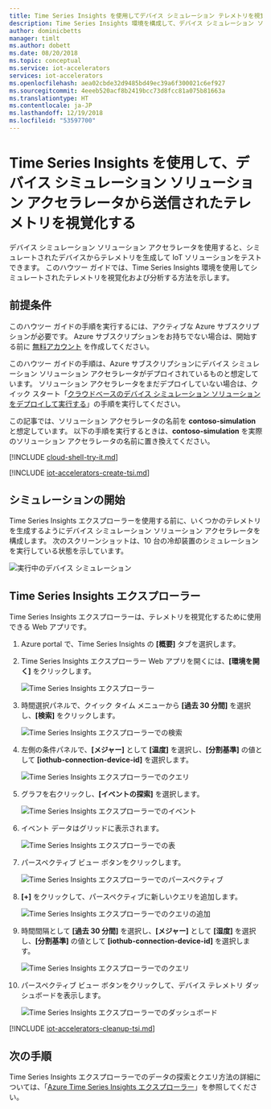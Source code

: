```yaml
---
title: Time Series Insights を使用してデバイス シミュレーション テレメトリを視覚化する - Azure | Microsoft Docs
description: Time Series Insights 環境を構成して、デバイス シミュレーション ソリューション アクセラレータによって生成されたテレメトリを調査および分析する方法について説明します。
author: dominicbetts
manager: timlt
ms.author: dobett
ms.date: 08/20/2018
ms.topic: conceptual
ms.service: iot-accelerators
services: iot-accelerators
ms.openlocfilehash: aea02cbde32d9485bd49ec39a6f300021c6ef927
ms.sourcegitcommit: 4eeeb520acf8b2419bcc73d8fcc81a075b81663a
ms.translationtype: HT
ms.contentlocale: ja-JP
ms.lasthandoff: 12/19/2018
ms.locfileid: "53597700"
---
```

# <a name="use-time-series-insights-to-visualize-telemetry-sent-from-the-device-simulation-solution-accelerator"></a>Time Series Insights を使用して、デバイス シミュレーション ソリューション アクセラレータから送信されたテレメトリを視覚化する

デバイス シミュレーション ソリューション アクセラレータを使用すると、シミュレートされたデバイスからテレメトリを生成して IoT ソリューションをテストできます。 このハウツー ガイドでは、Time Series Insights 環境を使用してシミュレートされたテレメトリを視覚化および分析する方法を示します。

## <a name="prerequisites"></a>前提条件

このハウツー ガイドの手順を実行するには、アクティブな Azure サブスクリプションが必要です。 Azure サブスクリプションをお持ちでない場合は、開始する前に [無料アカウント](https://azure.microsoft.com/free/?WT.mc_id=A261C142F) を作成してください。

このハウツー ガイドの手順は、Azure サブスクリプションにデバイス シミュレーション ソリューション アクセラレータがデプロイされているものと想定しています。 ソリューション アクセラレータをまだデプロイしていない場合は、クイック スタート「[クラウドベースのデバイス シミュレーション ソリューションをデプロイして実行する](quickstart-device-simulation-deploy.md)」の手順を実行してください。

この記事では、ソリューション アクセラレータの名前を **contoso-simulation** と想定しています。 以下の手順を実行するときは、**contoso-simulation** を実際のソリューション アクセラレータの名前に置き換えてください。

[!INCLUDE [cloud-shell-try-it.md](../../includes/cloud-shell-try-it.md)]

[!INCLUDE [iot-accelerators-create-tsi.md](../../includes/iot-accelerators-create-tsi.md)]

## <a name="start-a-simulation"></a>シミュレーションの開始

Time Series Insights エクスプローラーを使用する前に、いくつかのテレメトリを生成するようにデバイス シミュレーション ソリューション アクセラレータを構成します。 次のスクリーンショットは、10 台の冷却装置のシミュレーションを実行している状態を示しています。

![実行中のデバイス シミュレーション](./media/iot-accelerators-device-simulation-time-series-insights/running-simulation.png)

## <a name="time-series-insights-explorer"></a>Time Series Insights エクスプローラー

Time Series Insights エクスプローラーは、テレメトリを視覚化するために使用できる Web アプリです。

1. Azure portal で、Time Series Insights の **[概要]** タブを選択します。

1. Time Series Insights エクスプローラー Web アプリを開くには、**[環境を開く]** をクリックします。

    ![Time Series Insights エクスプローラー](./media/iot-accelerators-device-simulation-time-series-insights/time-series-insights-environment.png)

1. 時間選択パネルで、クイック タイム メニューから **[過去 30 分間]** を選択し、**[検索]** をクリックします。

    ![Time Series Insights エクスプローラーでの検索](./media/iot-accelerators-device-simulation-time-series-insights/time-series-insights-search-time.png)

1. 左側の条件パネルで、**[メジャー]** として **[温度]** を選択し、**[分割基準]** の値として **[iothub-connection-device-id]** を選択します。

    ![Time Series Insights エクスプローラーでのクエリ](./media/iot-accelerators-device-simulation-time-series-insights/time-series-insights-query1.png)

1. グラフを右クリックし、**[イベントの探索]** を選択します。

    ![Time Series Insights エクスプローラーでのイベント](./media/iot-accelerators-device-simulation-time-series-insights/time-series-insights-explore-events.png)

1. イベント データはグリッドに表示されます。

    ![Time Series Insights エクスプローラーでの表](./media/iot-accelerators-device-simulation-time-series-insights/time-series-insights-table.png)

1. パースペクティブ ビュー ボタンをクリックします。

    ![Time Series Insights エクスプローラーでのパースペクティブ](./media/iot-accelerators-device-simulation-time-series-insights/time-series-insights-explorer-perspective.png)

1. **[+]** をクリックして、パースペクティブに新しいクエリを追加します。

    ![Time Series Insights エクスプローラーでのクエリの追加](./media/iot-accelerators-device-simulation-time-series-insights/time-series-insights-new-query.png)

1. 時間間隔として **[過去 30 分間]** を選択し、**[メジャー]** として **[湿度]** を選択し、**[分割基準]** の値として **[iothub-connection-device-id]** を選択します。

    ![Time Series Insights エクスプローラーでのクエリ](./media/iot-accelerators-device-simulation-time-series-insights/time-series-insights-query2.png)

1. パースペクティブ ビュー ボタンをクリックして、デバイス テレメトリ ダッシュボードを表示します。

    ![Time Series Insights エクスプローラーでのダッシュボード](./media/iot-accelerators-device-simulation-time-series-insights/time-series-insights-dashboard.png)

[!INCLUDE [iot-accelerators-cleanup-tsi.md](../../includes/iot-accelerators-cleanup-tsi.md)]

## <a name="next-steps"></a>次の手順

Time Series Insights エクスプローラーでのデータの探索とクエリ方法の詳細については、「[Azure Time Series Insights エクスプローラー](../time-series-insights/time-series-insights-explorer.md)」を参照してください。
